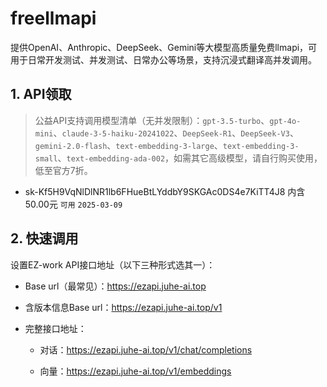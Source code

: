 # freellmapi
提供OpenAI、Anthropic、DeepSeek、Gemini等大模型高质量免费llmapi，可用于日常开发测试、并发测试、日常办公等场景，支持沉浸式翻译高并发调用。

## 1. API领取

>公益API支持调用模型清单（无并发限制）：`gpt-3.5-turbo`、`gpt-4o-mini`、`claude-3-5-haiku-20241022`、`DeepSeek-R1`、`DeepSeek-V3`、`gemini-2.0-flash`、`text-embedding-3-large`、`text-embedding-3-small`、`text-embedding-ada-002`，如需其它高级模型，请自行购买使用，低至官方7折。

- sk-Kf5H9VqNlDlNR1lb6FHueBtLYddbY9SKGAc0DS4e7KiTT4J8 内含50.00元 `可用` `2025-03-09`

## 2. 快速调用

设置EZ-work API接口地址（以下三种形式选其一）：

  - Base url（最常见）：https://ezapi.juhe-ai.top

  - 含版本信息Base url：https://ezapi.juhe-ai.top/v1

  - 完整接口地址：

    - 对话：https://ezapi.juhe-ai.top/v1/chat/completions

    - 向量：https://ezapi.juhe-ai.top/v1/embeddings
